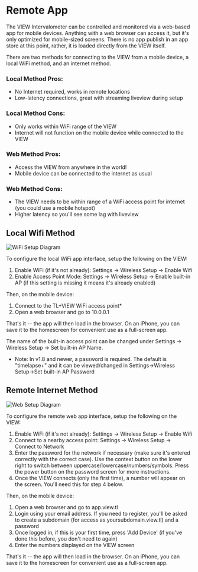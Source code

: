 # Remote App

The VIEW Intervalometer can be controlled and monitored via a web-based app for mobile devices.  Anything with a web browser can access it, but it's only optimized for mobile-sized screens.  There is no app publish in an app store at this point, rather, it is loaded directly from the VIEW itself.

There are two methods for connecting to the VIEW from a mobile device, a local WiFi method, and an internet method.

### Local Method Pros:

* No Internet required, works in remote locations
* Low-latency connections, great with streaming liveview during setup

### Local Method Cons:

* Only works within WiFi range of the VIEW
* Internet will not function on the mobile device while connected to the VIEW

### Web Method Pros:

* Access the VIEW from anywhere in the world!
* Mobile device can be connected to the internet as usual

### Web Method Cons:

* The VIEW needs to be within range of a WiFi access point for internet (you could use a mobile hotspot)
* Higher latency so you'll see some lag with liveview



## Local Wifi Method

![WiFi Setup Diagram](view-app-wifi.png)

To configure the local WiFi app interface, setup the following on the VIEW:

1. Enable WiFi (if it's not already): Settings -> Wireless Setup -> Enable Wifi
2. Enable Access Point Mode: Settings -> Wireless Setup -> Enable built-in AP (if this setting is missing it means it's already enabled)

Then, on the mobile device:

1. Connect to the TL+VIEW WiFi access point*
2. Open a web browser and go to 10.0.0.1

That's it -- the app will then load in the browser.  On an iPhone, you can save it to the homescreen for convenient use as a full-screen app.

The name of the built-in access point can be changed under Settings -> Wireless Setup -> Set built-in AP Name.

* Note: In v1.8 and newer, a password is required.  The default is "timelapse+" and it can be viewed/changed in Settings->Wireless Setup->Set built-in AP Password

## Remote Internet Method

![Web Setup Diagram](view-app-web.png)

To configure the remote web app interface, setup the following on the VIEW:

1. Enable WiFi (if it's not already): Settings -> Wireless Setup -> Enable Wifi
2. Connect to a nearby access point: Settings -> Wireless Setup -> Connect to Network
3. Enter the password for the network if necessary (make sure it's entered correctly with the correct case).  Use the context button on the lower right to switch between uppercase/lowercase/numbers/symbols.  Press the power button on the password screen for more instructions.
4. Once the VIEW connects (only the first time), a number will appear on the screen.  You'll need this for step 4 below.

Then, on the mobile device:

1. Open a web browser and go to app.view.tl
2. Login using your email address.  If you need to register, you'll be asked to create a subdomain (for access as yoursubdomain.view.tl) and a password
3. Once logged in, if this is your first time, press 'Add Device' (if you've done this before, you don't need to again)
4. Enter the numbers displayed on the VIEW screen

That's it -- the app will then load in the browser.  On an iPhone, you can save it to the homescreen for convenient use as a full-screen app.



